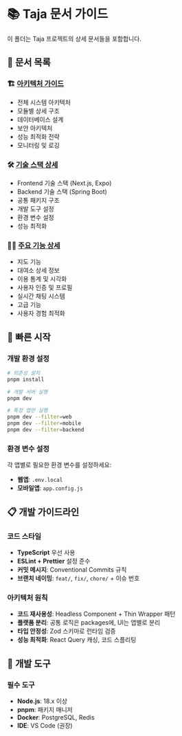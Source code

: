 # 📚 Taja 문서 가이드

이 폴더는 Taja 프로젝트의 상세 문서들을 포함합니다.

## 📖 문서 목록

### 🏗️ [아키텍처 가이드](/docs/architecture.md)

- 전체 시스템 아키텍처
- 모듈별 상세 구조
- 데이터베이스 설계
- 보안 아키텍처
- 성능 최적화 전략
- 모니터링 및 로깅

### 🛠️ [기술 스택 상세](/docs/tech-stack.md)

- Frontend 기술 스택 (Next.js, Expo)
- Backend 기술 스택 (Spring Boot)
- 공통 패키지 구조
- 개발 도구 설정
- 환경 변수 설정
- 성능 최적화

### 🚴‍♂️ [주요 기능 상세](/docs/features.md)

- 지도 기능
- 대여소 상세 정보
- 이용 통계 및 시각화
- 사용자 인증 및 프로필
- 실시간 채팅 시스템
- 고급 기능
- 사용자 경험 최적화

## 🚀 빠른 시작

### 개발 환경 설정

```bash
# 의존성 설치
pnpm install

# 개발 서버 실행
pnpm dev

# 특정 앱만 실행
pnpm dev --filter=web
pnpm dev --filter=mobile
pnpm dev --filter=backend
```

### 환경 변수 설정

각 앱별로 필요한 환경 변수를 설정하세요:

- **웹앱**: `.env.local`
- **모바일앱**: `app.config.js`

## 📋 개발 가이드라인

### 코드 스타일

- **TypeScript** 우선 사용
- **ESLint + Prettier** 설정 준수
- **커밋 메시지**: Conventional Commits 규칙
- **브랜치 네이밍**: `feat/`, `fix/`, `chore/` + 이슈 번호

### 아키텍처 원칙

- **코드 재사용성**: Headless Component + Thin Wrapper 패턴
- **플랫폼 분리**: 공통 로직은 packages에, UI는 앱별로 분리
- **타입 안정성**: Zod 스키마로 런타임 검증
- **성능 최적화**: React Query 캐싱, 코드 스플리팅

## 🔧 개발 도구

### 필수 도구

- **Node.js**: 18.x 이상
- **pnpm**: 패키지 매니저
- **Docker**: PostgreSQL, Redis
- **IDE**: VS Code (권장)
